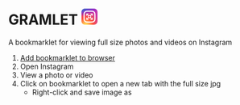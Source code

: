 # GRAMLET ![alt text](https://github.com/dczysz/gramlet/blob/master/gramlet-32.png "Logo Title Text 1")

A bookmarklet for viewing full size photos and videos on Instagram

1. [Add bookmarklet to browser](https://dczysz.github.io/gramlet)
2. Open Instagram
3. View a photo or video
4. Click on bookmarklet to open a new tab with the full size jpg
    * Right-click and save image as
